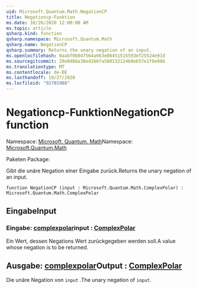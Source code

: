 ```yaml
---
uid: Microsoft.Quantum.Math.NegationCP
title: Negationcp-Funktion
ms.date: 10/26/2020 12:00:00 AM
ms.topic: article
qsharp.kind: function
qsharp.namespace: Microsoft.Quantum.Math
qsharp.name: NegationCP
qsharp.summary: Returns the unary negation of an input.
ms.openlocfilehash: 0aabf0b047564a663e86451515593ef25524e91d
ms.sourcegitcommit: 29e0d88a30e4166fa580132124b0eb57e1f0e986
ms.translationtype: MT
ms.contentlocale: de-DE
ms.lasthandoff: 10/27/2020
ms.locfileid: "92701988"
---
```

# <a name="negationcp-function"></a><span data-ttu-id="7eb8d-102">Negationcp-Funktion</span><span class="sxs-lookup"><span data-stu-id="7eb8d-102">NegationCP function</span></span>

<span data-ttu-id="7eb8d-103">Namespace: [Microsoft. Quantum. Math](xref:Microsoft.Quantum.Math)</span><span class="sxs-lookup"><span data-stu-id="7eb8d-103">Namespace: [Microsoft.Quantum.Math](xref:Microsoft.Quantum.Math)</span></span>

<span data-ttu-id="7eb8d-104">Paketen [](https://nuget.org/packages/)</span><span class="sxs-lookup"><span data-stu-id="7eb8d-104">Package: [](https://nuget.org/packages/)</span></span>


<span data-ttu-id="7eb8d-105">Gibt die unäre Negation einer Eingabe zurück.</span><span class="sxs-lookup"><span data-stu-id="7eb8d-105">Returns the unary negation of an input.</span></span>

```qsharp
function NegationCP (input : Microsoft.Quantum.Math.ComplexPolar) : Microsoft.Quantum.Math.ComplexPolar
```


## <a name="input"></a><span data-ttu-id="7eb8d-106">Eingabe</span><span class="sxs-lookup"><span data-stu-id="7eb8d-106">Input</span></span>

### <a name="input--complexpolar"></a><span data-ttu-id="7eb8d-107">Eingabe: [complexpolar](xref:Microsoft.Quantum.Math.ComplexPolar)</span><span class="sxs-lookup"><span data-stu-id="7eb8d-107">input : [ComplexPolar](xref:Microsoft.Quantum.Math.ComplexPolar)</span></span>

<span data-ttu-id="7eb8d-108">Ein Wert, dessen Negations Wert zurückgegeben werden soll.</span><span class="sxs-lookup"><span data-stu-id="7eb8d-108">A value whose negation is to be returned.</span></span>



## <a name="output--complexpolar"></a><span data-ttu-id="7eb8d-109">Ausgabe: [complexpolar](xref:Microsoft.Quantum.Math.ComplexPolar)</span><span class="sxs-lookup"><span data-stu-id="7eb8d-109">Output : [ComplexPolar](xref:Microsoft.Quantum.Math.ComplexPolar)</span></span>

<span data-ttu-id="7eb8d-110">Die unäre Negation von `input` .</span><span class="sxs-lookup"><span data-stu-id="7eb8d-110">The unary negation of `input`.</span></span>